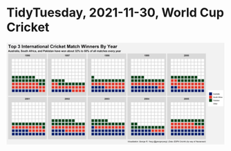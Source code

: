 # TidyTuesday, 2021-11-30, World Cup Cricket

![](https://github.com/georgeryang/tidy-tuesday/blob/main/2021/2021-11-30/tt_world_cup_cricket.jpg)